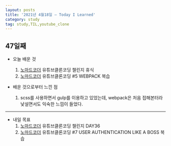 ```yaml
---
layout: posts
title: '2021년 4월18일 — Today I Learned'
category: study
tag: study,TIL,youtube_clone
---
```


## 47일째

- 오늘 배운 것
  1. [노마드코더][1] 유튜브클론코딩 챌린지 휴식
  2. [노마드코더][1] 유튜브클론코딩 #5 WEBPACK 복습

- 배운 것으로부터 느낀 점
  1. scss를 사용하면서 gulp를 이용하고 있었는데, webpack은 처음 접해본터라 낯설면서도 익숙한 느낌이 들었다.


---

- 내일 목표
  1. [노마드코더][1] 유튜브클론코딩 챌린지 DAY36
  2. [노마드코더][1] 유튜브클론코딩 #7 USER AUTHENTICATION LIKE A BOSS 복습

[1]: https://nomadcoders.co/ '노마드코더'
